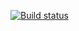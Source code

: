 [![Build status](https://ci.appveyor.com/api/projects/status/ax9ckkssu4q2kuss?svg=true)](https://ci.appveyor.com/project/Garfild13-06/ahj-7-http-frontend)

